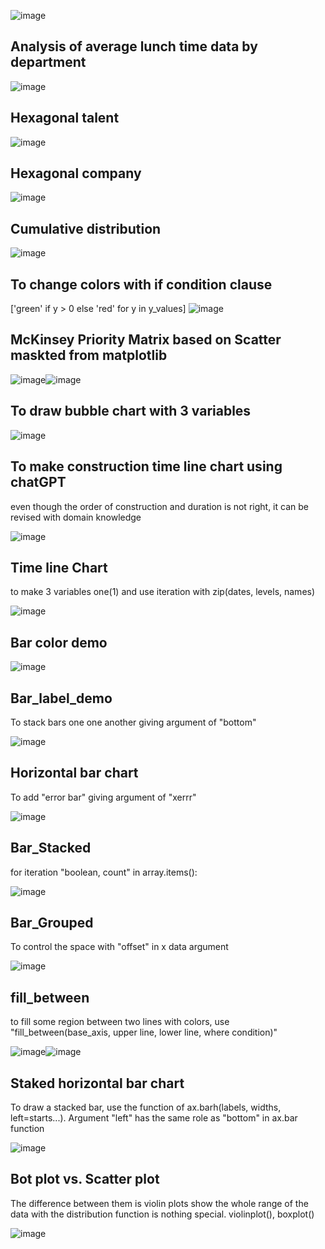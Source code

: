 ![image](https://matplotlib.org/stable/_images/sphx_glr_animated_histogram_thumb.gif)

Analysis of average lunch time data by department
---
![image](https://github.com/jkm2000korea/data_visualization/assets/77305773/5cecb419-2dfa-4197-b76f-653540b89758)


Hexagonal talent
---
![image](https://github.com/jkm2000korea/data_visualization/assets/77305773/838885dd-b607-438f-a1b0-ac3dbe5f80f3)


Hexagonal company
---
![image](https://github.com/jkm2000korea/data_visualization/assets/77305773/0648b50d-b98d-4b32-ac73-2778cab571b4)


Cumulative distribution
--
![image](https://github.com/jkm2000korea/data_visualization/assets/77305773/ef6ccc57-b35e-4a79-8a2e-4c3e2619355a)


To change colors with if condition clause
---
['green' if y > 0 else 'red' for y in y_values]
![image](https://github.com/jkm2000korea/data_visualization/assets/77305773/ec5849dc-0e85-44a0-afb9-acac5d47f9fd)


McKinsey Priority Matrix based on Scatter maskted from matplotlib
---
![image](https://github.com/jkm2000korea/data_visualization/assets/77305773/545f3d6c-a8a4-43cc-8817-2ad7478913a1)![image](https://github.com/jkm2000korea/data_visualization/assets/77305773/00b5faf7-1d35-41e1-bf95-ed96c156718f)






To draw bubble chart with 3 variables
---
![image](https://github.com/jkm2000korea/data_visualization/assets/77305773/1ba5ac4a-e5df-4863-be29-b282020af506)

To make construction time line chart using chatGPT 
-- 
even though the order of construction and duration is not right, it can be revised with domain knowledge

![image](https://github.com/jkm2000korea/data_visualization/assets/77305773/643443fc-839d-4300-8807-9401044aa310)

Time line Chart
--
to make 3 variables one(1) and use iteration with zip(dates, levels, names) 

![image](https://github.com/jkm2000korea/data_visualization/assets/77305773/741a4fc2-dfe2-4b7c-8ac8-4bcf6e742d94)

Bar color demo
---
![image](https://github.com/jkm2000korea/data_visualization/assets/77305773/f99a88fa-cb67-4a35-811a-d62095bbe4eb)

Bar_label_demo
---
To stack bars one one another giving argument of "bottom"

![image](https://github.com/jkm2000korea/data_visualization/assets/77305773/b276ebc2-fec6-4de8-a480-c3c608b1b8c5)

Horizontal bar chart
---
To add "error bar" giving argument of "xerrr"

![image](https://github.com/jkm2000korea/data_visualization/assets/77305773/5ec51f37-c867-4fa0-a92b-bcbfd0817305)

Bar_Stacked
---
for iteration "boolean, count" in array.items():

![image](https://github.com/jkm2000korea/data_visualization/assets/77305773/adceb872-d530-430c-917d-33df1c019a48)


Bar_Grouped
--
To control the space with "offset" in x data argument

![image](https://github.com/jkm2000korea/data_visualization/assets/77305773/eda55d29-5df6-4b07-b5fc-e8d7c7377f3e)

fill_between
---
to fill some region between two lines with colors, use "fill_between(base_axis, upper line, lower line, where condition)"

![image](https://github.com/jkm2000korea/data_visualization/assets/77305773/01700ba3-c929-4970-8b13-b5a7d15ffe6a)![image](https://github.com/jkm2000korea/data_visualization/assets/77305773/9b0798f8-06d7-4abe-9c34-42fdc2f99531)

Staked horizontal bar chart
--
To draw a stacked bar, use the function of ax.barh(labels, widths, left=starts...). Argument "left" has the same role as "bottom" in ax.bar function

![image](https://github.com/jkm2000korea/data_visualization/assets/77305773/a58fc287-f740-4bd0-a723-fab897b86f53)

Bot plot vs. Scatter plot
--
The difference between them is violin plots show the whole range of the data with the distribution 
function is nothing special. violinplot(), boxplot()

![image](https://github.com/jkm2000korea/data_visualization/assets/77305773/b51fbc5f-746a-408f-b643-15ecc560174a)








